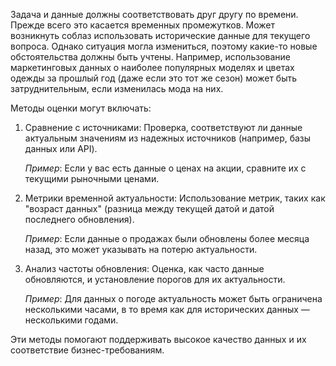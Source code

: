 Задача и данные должны соответствовать друг другу по времени. Прежде всего это касается временных промежутков.
Может возникнуть соблаз использовать исторические данные для текущего вопроса. Однако ситуация могла измениться, поэтому какие-то новые обстоятельства должны быть учтены. Например, использование маркетинговых данных о наиболее популярных моделях и цветах одежды за прошлый год (даже если это тот же сезон) может быть затруднительным, если изменилась мода на них.

Методы оценки могут включать:

1. Сравнение с источниками: Проверка, соответствуют ли данные актуальным значениям из надежных источников (например, базы данных или API).
   
   *Пример*: Если у вас есть данные о ценах на акции, сравните их с текущими рыночными ценами.

2. Метрики временной актуальности: Использование метрик, таких как "возраст данных" (разница между текущей датой и датой последнего обновления).

   *Пример*: Если данные о продажах были обновлены более месяца назад, это может указывать на потерю актуальности.

3. Анализ частоты обновления: Оценка, как часто данные обновляются, и установление порогов для их актуальности.

   *Пример*: Для данных о погоде актуальность может быть ограничена несколькими часами, в то время как для исторических данных — несколькими годами.

Эти методы помогают поддерживать высокое качество данных и их соответствие бизнес-требованиям.